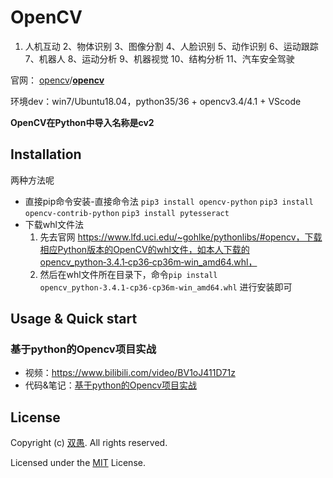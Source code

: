 # OpenCV

1. 人机互动 2、物体识别 3、图像分割 4、人脸识别 5、动作识别 6、运动跟踪 7、机器人 8、运动分析 9、机器视觉 10、结构分析 11、汽车安全驾驶

官网： [opencv](https://github.com/opencv)/**[opencv](https://github.com/opencv/opencv)**

环境dev：win7/Ubuntu18.04，python35/36 + opencv3.4/4.1 + VScode

**OpenCV在Python中导入名称是cv2**

## Installation

两种方法呢

* 直接pip命令安装-直接命令法
  `pip3 install opencv-python`
  `pip3 install opencv-contrib-python`
  `pip3 install pytesseract`
* 下载whl文件法
  1. 先去官网 https://www.lfd.uci.edu/~gohlke/pythonlibs/#opencv，下载相应Python版本的OpenCV的whl文件，如本人下载的opencv_python‑3.4.1‑cp36‑cp36m‑win_amd64.whl，
  2. 然后在whl文件所在目录下，命令`pip install opencv_python‑3.4.1‑cp36‑cp36m‑win_amd64.whl` 进行安装即可

## Usage & Quick start

### 基于python的Opencv项目实战

* 视频：https://www.bilibili.com/video/BV1oJ411D71z
* 代码&笔记：[基于python的Opencv项目实战](基于python的Opencv项目实战)

## License

Copyright (c) [双愚](https://github.com/HuangCongQing/OpenCV). All rights reserved.

Licensed under the [MIT](https://github.com/HuangCongQing/OpenCV/blob/master/LICENSE) License.
